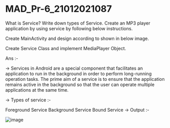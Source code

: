 # MAD_Pr-6_21012021087

What is Service? Write down types of Service. Create an MP3 player application by using service by following below instructions.

Create MainActivity and design according to shown in below image.

Create Service Class and implement MediaPlayer Object.

Ans :-

-> Services in Android are a special component that facilitates an application to run in the background in order to perform long-running operation tasks. The prime aim of a service is to ensure that the application remains active in the background so that the user can operate multiple applications at the same time.

-> Types of service :-

Foreground Service
Background Service
Bound Service
-> Output :-

![image](https://github.com/sujalpatel187/MAD_Pr-6_21012021087/assets/98510141/6622af54-a6bf-47a7-90a0-762b7895397f)

